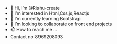 - 👋 Hi, I’m @Rishu-create
- 👀 I’m interested in Html,Css,js,Reactjs
- 🌱 I’m currently learning Bootstrap
- 💞️ I’m looking to collaborate on front end projects
- 📫 How to reach me ...
- Contact no-8969208093

<!---
Rishu-create/Rishu-create is a ✨ special ✨ repository because its `README.md` (this file) appears on your GitHub profile.
You can click the Preview link to take a look at your changes.
--->
